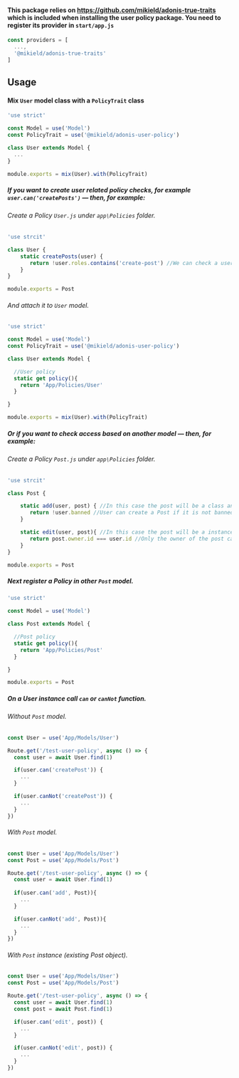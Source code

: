 #### This package relies on https://github.com/mikield/adonis-true-traits which is included when installing the user policy package. You need to register its provider in `start/app.js`

```js
const providers = [
  ...,
  '@mikield/adonis-true-traits'
]
```

## Usage

#### Mix `User` model class with a `PolicyTrait` class

```js
'use strict'

const Model = use('Model')
const PolicyTrait = use('@mikield/adonis-user-policy')

class User extends Model {
  ...
}

module.exports = mix(User).with(PolicyTrait)
```

##### If you want to create user related policy checks, for example `user.can('createPosts')` — then, for example:

###### Create a Policy `User.js` under `app\Policies` folder.

```js
'use strcit'

class User {
    static createPosts(user) {
       return !user.roles.contains('create-post') //We can check a user role for example
    }
}

module.exports = Post
```
###### And attach it to `User` model.

```js
'use strict'

const Model = use('Model')
const PolicyTrait = use('@mikield/adonis-user-policy')

class User extends Model {

  //User policy
  static get policy(){
    return 'App/Policies/User'
  }

}

module.exports = mix(User).with(PolicyTrait)
```

##### Or if you want to check access based on another model — then, for example:

###### Create a Policy `Post.js` under `app\Policies` folder.

```js
'use strcit'

class Post {

    static add(user, post) { //In this case the post will be a class and not a instance
       return !user.banned //User can create a Post if it is not banned
    }

    static edit(user, post){ //In this case the post will be a instance and not a class
       return post.owner.id === user.id //Only the owner of the post can edit the post
    }
}

module.exports = Post
```

##### Next register a Policy in other `Post` model.

```js
'use strict'

const Model = use('Model')

class Post extends Model {

  //Post policy
  static get policy(){
    return 'App/Policies/Post'
  }

}

module.exports = Post
```


##### On a User instance call `can` or `canNot` function.

###### Without `Post` model.

```js
const User = use('App/Models/User')

Route.get('/test-user-policy', async () => {
  const user = await User.find(1)

  if(user.can('createPost')) {
    ...
  }

  if(user.canNot('createPost')) {
    ...
  }
})

```

###### With `Post` model.

```js
const User = use('App/Models/User')
const Post = use('App/Models/Post')

Route.get('/test-user-policy', async () => {
  const user = await User.find(1)
  
  if(user.can('add', Post)){
    ...
  }

  if(user.canNot('add', Post)){
    ...
  }
})

```

###### With `Post` instance (existing Post object).

```js
const User = use('App/Models/User')
const Post = use('App/Models/Post')

Route.get('/test-user-policy', async () => {
  const user = await User.find(1)
  const post = await Post.find(1)

  if(user.can('edit', post)) {
    ...
  }

  if(user.canNot('edit', post)) {
    ...
  }
})

```